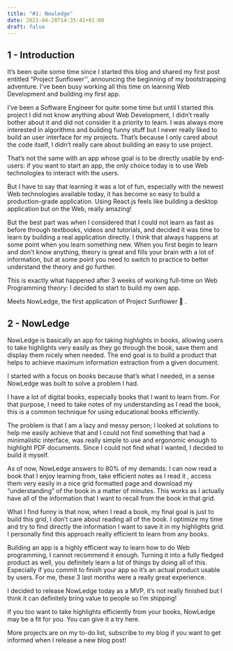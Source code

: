 ```yaml
---
title: "#1: Nowledge"
date: 2021-04-28T14:35:41+01:00
draft: false
---
```

## 1 - Introduction

It’s been quite some time since I started this blog and shared my first post entitled “Project Sunflower'', announcing the beginning of my bootstrapping adventure. I’ve been busy working all this time on learning Web Development and building my first app.

I’ve been a Software Engineer for quite some time but until I started this project I did not know anything about Web Development, I didn’t really bother about it and did not consider it a priority to learn. I was always more interested in algorithms and building funny stuff but I never really liked to build an user interface for my projects. That’s because I only cared about the code itself, I didn’t really care about building an easy to use project.

That’s not the same with an app whose goal is to be directly usable by end-users: if you want to start an app, the only choice today is to use Web technologies to interact with the users.

But I have to say that learning it was a lot of fun, especially with the newest Web technologies available today, it has become so easy to build a production-grade application. Using React.js feels like building a desktop application but on the Web, really amazing!

But the best part was when I considered that I could not learn as fast as before through textbooks, videos and tutorials, and decided it was time to learn by building a real application directly. I think that always happens at some point when you learn something new. 
When you first begin to learn and don’t know anything, theory is great and fills your brain with a lot of information, but at some point you need to switch to practice to better understand the theory and go further.

This is exactly what happened after 3 weeks of working full-time on Web Programming theory: I decided to start to build my own app.

Meets NowLedge, the first application of Project Sunflower 🌻
.

## 2 - NowLedge

NowLedge is basically an app for taking highlights in books, allowing users to take highlights very easily as they go through the book, save them and display them nicely when needed. The end goal is to build a product that helps to achieve maximum information extraction from a given document.

I started with a focus on books because that’s what I needed, in a sense NowLedge was built to solve a problem I had.

I have a lot of digital books, especially books that I want to learn from. For that purpose, I need to take notes of my understanding as I read the book, this is a common technique for using educational books efficiently.

The problem is that I am a lazy and messy person; I looked at solutions to help me easily achieve that and I could not find something that had a minimalistic interface, was really simple to use and ergonomic enough to highlight PDF documents. Since I could not find what I wanted, I decided to build it myself.

As of now, NowLedge answers to 80% of my demands: I can now read a book that I enjoy learning from, take efficient notes as I read it , access them very easily in a nice grid formatted page and download my “understanding” of the book in a matter of minutes. This works as I actually have all of the information that I want to recall from the book in that grid.

What I find funny is that now, when I read a book, my final goal is just to build this grid, I don’t care about reading all of the book. I optimize my time and try to find directly the information I want to save it in my highlights grid. I personally find this approach really efficient to learn from any books.

Building an app is a highly efficient way to learn how to do Web programming, I cannot recommend it enough. Turning it into a fully fledged product as well, you definitely learn a lot of things by doing all of this. Especially if you commit to finish your app so it’s an actual product usable by users. For me, these 3 last months were a really great experience.

I decided to release NowLedge today as a MVP, it’s not really finished but I think it can definitely bring value to people so I’m shipping!

If you too want to take highlights efficiently from your books, NowLedge may be a fit for you. You can give it a try here.

More projects are on my to-do list, subscribe to my blog if you want to get informed when I release a new blog post!



